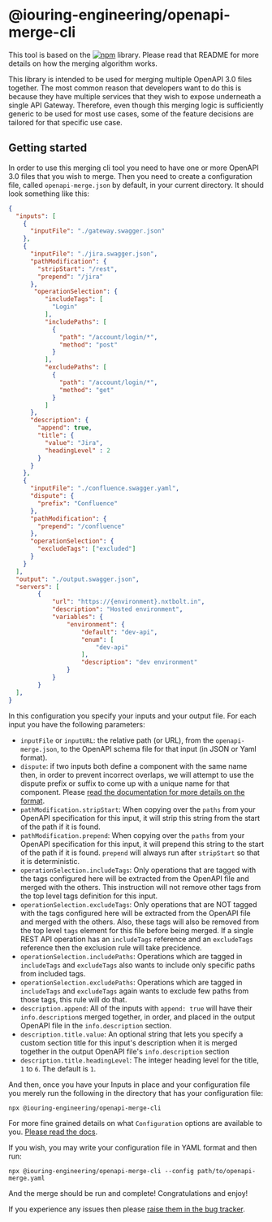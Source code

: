 # @iouring-engineering/openapi-merge-cli

This tool is based on the [![npm](https://img.shields.io/npm/v/openapi-merge?label=@iouring-engineering/openapi-merge&logo=npm)](https://www.npmjs.com/package/@iouring-engineering/openapi-merge) library. Please read
that README for more details on how the merging algorithm works.

This library is intended to be used for merging multiple OpenAPI 3.0 files together. The most common reason that developers want to do this is because
they have multiple services that they wish to expose underneath a single API Gateway. Therefore, even though this merging logic is sufficiently generic to be
used for most use cases, some of the feature decisions are tailored for that specific use case.

## Getting started

In order to use this merging cli tool you need to have one or more OpenAPI 3.0 files that you wish to merge. Then you need to create a configuration file,
called `openapi-merge.json` by default, in your current directory. It should look something like this:

``` json
{
  "inputs": [
    {
      "inputFile": "./gateway.swagger.json"
    },
    {
      "inputFile": "./jira.swagger.json",
      "pathModification": {
        "stripStart": "/rest",
        "prepend": "/jira"
      },
       "operationSelection": {
          "includeTags": [
            "Login"
          ],
          "includePaths": [
            {
              "path": "/account/login/*",
              "method": "post"
            }
          ],
          "excludePaths": [
            {
              "path": "/account/login/*",
              "method": "get"
            }
          ]
      },
      "description": {
        "append": true,
        "title": {
          "value": "Jira",
          "headingLevel" : 2
        }
      }
    },
    {
      "inputFile": "./confluence.swagger.yaml",
      "dispute": {
        "prefix": "Confluence"
      },
      "pathModification": {
        "prepend": "/confluence"
      },
      "operationSelection": {
        "excludeTags": ["excluded"]
      }
    }
  ],
  "output": "./output.swagger.json",
  "servers": [
        {
            "url": "https://{environment}.nxtbolt.in",
            "description": "Hosted environment",
            "variables": {
                "environment": {
                    "default": "dev-api",
                    "enum": [
                        "dev-api"
                    ],
                    "description": "dev environment"
                }
            }
        }
  ],
}
```

In this configuration you specify your inputs and your output file. For each input you have the following parameters:

* `inputFile` or `inputURL`: the relative path (or URL), from the `openapi-merge.json`, to the OpenAPI schema file for that input (in JSON or Yaml format).
* `dispute`: if two inputs both define a component with the same name then, in order to prevent incorrect overlaps, we will attempt to use the dispute prefix or suffix to come up with a unique name for that component. Please [read the documentation for more details on the format](https://github.com/iouring-engineering/openapi-merge/wiki/configuration-definitions-dispute).
* `pathModification.stripStart`: When copying over the `paths` from your OpenAPI specification for this input, it will strip this string from the start of the path if it is found.
* `pathModification.prepend`: When copying over the `paths` from your OpenAPI specification for this input, it will prepend this string to the start of the path if it is found. `prepend` will always run after `stripStart` so that it is deterministic.
* `operationSelection.includeTags`: Only operations that are tagged with the tags configured here will be extracted from the OpenAPI file and merged with the others. This instruction will not remove other tags from the top level tags definition for this input.
* `operationSelection.excludeTags`: Only operations that are NOT tagged with the tags configured here will be extracted from the OpenAPI file and merged with the others. Also, these tags will also be removed from the top level `tags` element for this file before being merged. If a single REST API operation has an `includeTags` reference and an `excludeTags` reference then the exclusion rule will take precidence.
* `operationSelection.includePaths`: Operations which are tagged in `includeTags` and `excludeTags` also wants to include only specific paths from included tags.
* `operationSelection.excludePaths`: Operations which are tagged in `includeTags` and `excludeTags` again wants to exclude few paths from those tags, this rule will do that.
* `description.append`: All of the inputs with `append: true` will have their `info.description`s merged together, in order, and placed in the output OpenAPI file in the `info.description` section.
* `description.title.value`: An optional string that lets you specify a custom section title for this input's description when it is merged together in the output OpenAPI file's `info.description` section
* `description.title.headingLevel`: The integer heading level for the title, `1` to `6`. The default is `1`.

And then, once you have your Inputs in place and your configuration file you merely run the following in the directory that has your configuration file:

``` bash
npx @iouring-engineering/openapi-merge-cli
```

For more fine grained details on what `Configuration` options are available to you. [Please read the docs](https://github.com/iouring-engineering/openapi-merge/wiki/README).

If you wish, you may write your configuration file in YAML format and then run:

``` shell
npx @iouring-engineering/openapi-merge-cli --config path/to/openapi-merge.yaml
```

And the merge should be run and complete! Congratulations and enjoy!

If you experience any issues then please [raise them in the bug tracker][1].

 [1]: https://github.com/iouring-engineering/openapi-merge/issues/new
